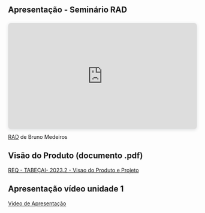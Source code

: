 ## Apresentação - Seminário RAD
<div style="position: relative; width: 100%; height: 0; padding-top: 56.2500%;
 padding-bottom: 0; box-shadow: 0 2px 8px 0 rgba(63,69,81,0.16); margin-top: 1.6em; margin-bottom: 0.9em; overflow: hidden;
 border-radius: 8px; will-change: transform;">
  <iframe loading="lazy" style="position: absolute; width: 100%; height: 100%; top: 0; left: 0; border: none; padding: 0;margin: 0;"
    src="https:&#x2F;&#x2F;www.canva.com&#x2F;design&#x2F;DAFuGKx3xYM&#x2F;view?embed" allowfullscreen="allowfullscreen" allow="fullscreen">
  </iframe>
</div>
<a href="https:&#x2F;&#x2F;www.canva.com&#x2F;design&#x2F;DAFuGKx3xYM&#x2F;view?utm_content=DAFuGKx3xYM&amp;utm_campaign=designshare&amp;utm_medium=embeds&amp;utm_source=link" target="_blank" rel="noopener">RAD</a> de Bruno Medeiros

## Visão do Produto (documento .pdf)
[REQ - TABEÇAI- 2023.2 - Visao do Produto e Projeto](https://docs.google.com/document/d/1fCjTmk_wKqL_LBIz_erC9cBZ2Y5w80mrNOpX-TxtJrs/)

## Apresentação vídeo unidade 1
[Vídeo de Apresentação](https://youtu.be/yi_mYYUEa8A)
